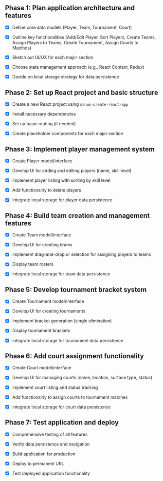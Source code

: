 ## Phase 1: Plan application architecture and features
- [x] Define core data models (Player, Team, Tournament, Court)
- [x] Outline key functionalities (Add/Edit Player, Sort Players, Create Teams, Assign Players to Teams, Create Tournament, Assign Courts to Matches)
- [x] Sketch out UI/UX for each major section
- [x] Choose state management approach (e.g., React Context, Redux)
- [x] Decide on local storage strategy for data persistence



## Phase 2: Set up React project and basic structure
- [x] Create a new React project using `manus-create-react-app`
- [x] Install necessary dependencies
- [x] Set up basic routing (if needed)
- [x] Create placeholder components for each major section



## Phase 3: Implement player management system
- [x] Create Player model/interface
- [x] Develop UI for adding and editing players (name, skill level)
- [x] Implement player listing with sorting by skill level
- [x] Add functionality to delete players
- [x] Integrate local storage for player data persistence



## Phase 4: Build team creation and management features
- [x] Create Team model/interface
- [x] Develop UI for creating teams
- [x] Implement drag-and-drop or selection for assigning players to teams
- [x] Display team rosters
- [x] Integrate local storage for team data persistence



## Phase 5: Develop tournament bracket system
- [x] Create Tournament model/interface
- [x] Develop UI for creating tournaments
- [x] Implement bracket generation (single elimination)
- [x] Display tournament brackets
- [x] Integrate local storage for tournament data persistence



## Phase 6: Add court assignment functionality
- [x] Create Court model/interface
- [x] Develop UI for managing courts (name, location, surface type, status)
- [x] Implement court listing and status tracking
- [x] Add functionality to assign courts to tournament matches
- [x] Integrate local storage for court data persistence



## Phase 7: Test application and deploy
- [x] Comprehensive testing of all features
- [x] Verify data persistence and navigation
- [x] Build application for production
- [x] Deploy to permanent URL
- [x] Test deployed application functionality

